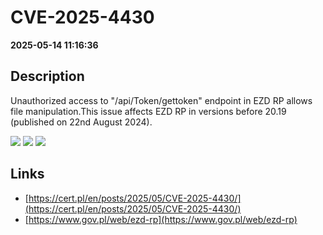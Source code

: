 # CVE-2025-4430

**2025-05-14 11:16:36**

## Description
Unauthorized access to "/api/Token/gettoken" endpoint in EZD RP allows file manipulation.This issue affects EZD RP in versions before 20.19 (published on 22nd August 2024).

![](https://img.shields.io/static/v1?label=Score&message=8.6&color=red)
![](https://img.shields.io/static/v1?label=Severity&message=HIGH&color=red)
![](https://img.shields.io/static/v1?label=CWE&message=Auth&color=green)

## Links
- [https://cert.pl/en/posts/2025/05/CVE-2025-4430/](https://cert.pl/en/posts/2025/05/CVE-2025-4430/)
- [https://www.gov.pl/web/ezd-rp](https://www.gov.pl/web/ezd-rp)

